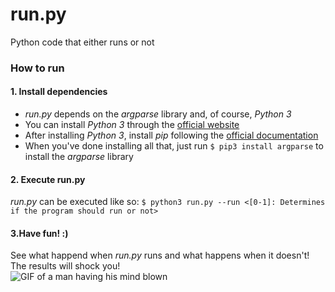 # run.py
Python code that either runs or not

### How to run
#### **1. Install dependencies**
* _run.py_ depends on the _argparse_ library and, of course, _Python 3_
* You can install _Python 3_ through the [official website](https://www.python.org/downloads/)
* After installing _Python 3_, install _pip_ following the [official documentation](https://pip.pypa.io/en/stable/installing/)
* When you've done installing all that, just run ```$ pip3 install argparse``` to install the _argparse_ library

#### **2. Execute run.py**
_run.py_ can be executed like so: ```$ python3 run.py --run <[0-1]: Determines if the program should run or not>```

#### **3.Have fun! :)**
See what happend when _run.py_ runs and what happens when it doesn't! The results will shock you! <br/>
![GIF of a man having his mind blown](https://media.giphy.com/media/26ufdipQqU2lhNA4g/source.gif)
